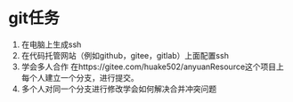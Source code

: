 # git任务
1. 在电脑上生成ssh
2. 在代码托管网站（例如github，gitee，gitlab）上面配置ssh
3. 学会多人合作 在https://gitee.com/huake502/anyuanResource这个项目上
   每个人建立一个分支，进行提交。
4. 多个人对同一个分支进行修改学会如何解决合并冲突问题